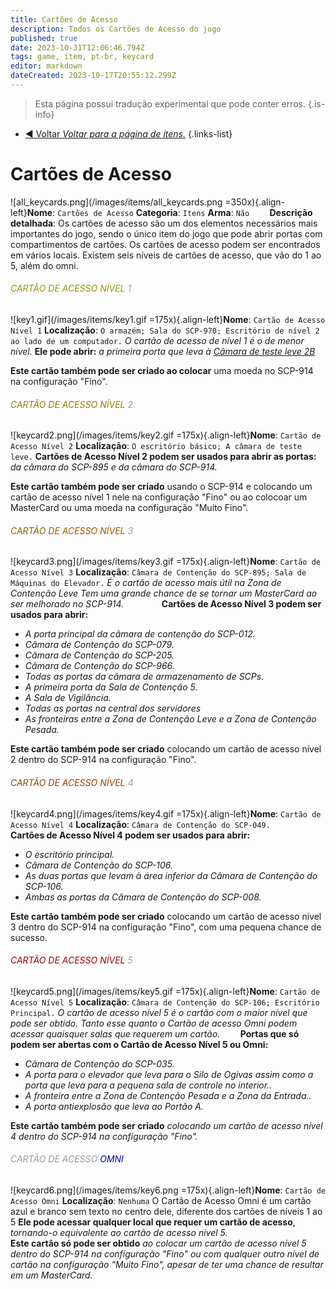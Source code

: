 ```yaml
---
title: Cartões de Acesso
description: Todos os Cartões de Acesso do jogo
published: true
date: 2023-10-31T12:06:46.794Z
tags: game, item, pt-br, keycard
editor: markdown
dateCreated: 2023-10-17T20:55:12.299Z
---
```


> Esta página possui tradução experimental que pode conter erros.
{.is-info}

- [:arrow_backward: Voltar *Voltar para a página de itens.*](/game/items#itens)
{.links-list}
# Cartões de Acesso
![all_keycards.png](/images/items/all_keycards.png =350x){.align-left}**Nome**: `Cartões de Acesso`
**Categoria**: `Itens`
**Arma**: `Não`
⠀
 ⠀
**Descrição detalhada**: Os cartões de acesso são um dos elementos necessários mais importantes do jogo, sendo o único item do jogo que pode abrir portas com compartimentos de cartões. Os cartões de acesso podem ser encontrados em vários locais. Existem seis níveis de cartões de acesso, que vão do 1 ao 5, além do omni.
###### <font color="#989701">CARTÃO DE ACESSO NÍVEL</font> <font color="#9a9a9a">1</font>
![key1.gif](/images/items/key1.gif =175x){.align-left}**Nome**: `Cartão de Acesso Nível 1`
**Localização**: `O armazém; Sala do SCP-970; Escritório de nível 2 ao lado de um computador.`
*O cartão de acesso de nível 1 é o de menor nível.*
**Ele pode abrir:** *a primeira porta que leva à [Câmara de teste leve 2B](https://wiki.scpcbm.com/pt-br/game/rooms/Small)*

**Este cartão também pode ser criado ao colocar** uma moeda no SCP-914 na configuração "Fino".
###### <font color="#997802">CARTÃO DE ACESSO NÍVEL</font> <font color="#9a9a9a">2</font>
![keycard2.png](/images/items/key2.gif =175x){.align-left}**Nome**: `Cartão de Acesso Nível 2`
**Localização**: `O escritório básico; A câmara de teste leve.`
**Cartões de Acesso Nível 2 podem ser usados para abrir as portas:** *da câmara do SCP-895 e da câmara do SCP-914.*

**Este cartão também pode ser criado** usando o SCP-914 e colocando um cartão de acesso nível 1 nele na configuração "Fino" ou ao colocoar um MasterCard ou uma moeda na configuração "Muito Fino".
###### <font color="#985901">CARTÃO DE ACESSO NÍVEL</font> <font color="#9a9a9a">3</font>
![keycard3.png](/images/items/key3.gif =175x){.align-left}**Nome**: `Cartão de Acesso Nível 3`
**Localização**: `Câmara de Contenção do SCP-895; Sala de Máquinas do Elevador.`
*É o cartão de acesso mais útil na Zona de Contenção Leve
Tem uma grande chance de se tornar um MasterCard ao ser melhorado no SCP-914.*
⠀
⠀
⠀
⠀
**Cartões de Acesso Nível 3 podem ser usados para abrir:**
- *A porta principal da câmara de contenção do SCP-012.*
- *Câmara de Contenção do SCP-079.*
- *Câmara de Contenção do SCP-205.*
- *Câmara de Contenção do SCP-966.*
- *Todas as portas da câmara de armazenamento de SCPs.*
- *A primeira porta da Sala de Contenção 5.*
- *A Sala de Vigilância.*
- *Todas as portas na central dos servidores*
- *As fronteiras entre a Zona de Contenção Leve e a Zona de Contenção Pesada.*

**Este cartão também pode ser criado** colocando um cartão de acesso nível 2 dentro do SCP-914 na configuração "Fino".
###### <font color="#9a4001">CARTÃO DE ACESSO NÍVEL</font> <font color="#9a9a9a">4</font>
![keycard4.png](/images/items/key4.gif =175x){.align-left}**Nome**: `Cartão de Acesso Nível 4`
**Localização**: `Câmara de Contenção do SCP-049.`
⠀
⠀
⠀
⠀
⠀
**Cartões de Acesso Nível 4 podem ser usados para abrir:**
- *O escritório principal.*
- *Câmara de Contenção do SCP-106.*
- *As duas portas que levam à área inferior da Câmara de Contenção do SCP-106.*
- *Ambas as portas da Câmara de Contenção do SCP-008.*

**Este cartão também pode ser criado** colocando um cartão de acesso nível 3 dentro do SCP-914 na configuração "Fino", com uma pequena chance de sucesso.
###### <font color="#9b0201">CARTÃO DE ACESSO NÍVEL</font> <font color="#9a9a9a">5</font>
![keycard5.png](/images/items/key5.gif =175x){.align-left}**Nome**: `Cartão de Acesso Nível 5`
**Localização**: `Câmara de Contenção do SCP-106; Escritório Principal.`
*O cartão de acesso nível 5 é o cartão com o maior nível que pode ser obtido. Tanto esse quanto o Cartão de acesso Omni podem acessar quaisquer salas que requerem um cartão.*
⠀
⠀
**Portas que só podem ser abertas com o Cartão de Acesso Nível 5 ou Omni:**

- *Câmara de Contenção do SCP-035.*
- *A porta para o elevador que leva para o Silo de Ogivas assim como a porta que leva para a pequena sala de controle no interior..*
- *A fronteira entre a Zona de Contenção Pesada e a Zona da Entrada..*<!--
Blast door=Porta antiexplosão?-->
- *A porta antiexplosão que leva ao Portão A.*

**Este cartão também pode ser criado** *colocando um cartão de acesso nível 4 dentro do SCP-914 na configuração "Fino".*
###### <font color="#9a9a9a">CARTÃO DE ACESSO</font> <font color="#02029b">OMNI</font>
![keycard6.png](/images/items/key6.png =175x){.align-left}**Nome**: `Cartão de Acesso Omni`
**Localização**: `Nenhuma`
O Cartão de Acesso Omni é um cartão azul e branco sem texto no centro dele, diferente dos cartões de níveis 1 ao 5
**Ele pode acessar qualquer local que requer um cartão de acesso**, *tornando-o equivalente ao cartão de acesso nível 5.*  
**Este cartão só pode ser obtido** *ao colocar um cartão de acesso nível 5 dentro do SCP-914 na configuração "Fino"
ou com qualquer outro nível de cartão na configuração "Muito Fino", apesar de ter uma chance de resultar em um MasterCard.*